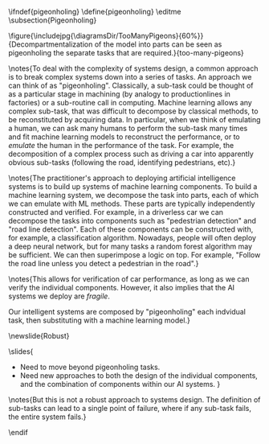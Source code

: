 \ifndef{pigeonholing}
\define{pigeonholing}
\editme
\subsection{Pigeonholing}

\figure{\includejpg{\diagramsDir/TooManyPigeons}{60%}}{Decompartmentalization of the model into parts can be seen as pigeonholing the separate tasks that are required.}{too-many-pigeons}

\notes{To deal with the complexity of systems design, a common approach is to break complex systems down into a series of tasks. An approach we can think of as "pigeonholing". Classically, a sub-task could be thought of as a particular stage in machining (by analogy to productionlines in factories) or a sub-routine call in computing. Machine learning allows any complex sub-task, that was difficult to decompose by classical methods, to be reconstituted by acquiring data. In particular, when we think of emulating a human, we can ask many humans to perform the sub-task many times and fit machine learning models to reconstruct the performance, or to *emulate* the human in the performance of the task. For example, the decomposition of a complex process such as driving a car into apparently obvious sub-tasks (following the road, identifying pedestrians, etc).}

\notes{The practitioner's approach to deploying artificial intelligence systems is to build up systems of machine learning components. To build a machine learning system, we decompose the task into parts, each of which we can emulate with ML methods. These parts are typically independently constructed and verified. For example, in a driverless car we can decompose the tasks into components such as "pedestrian detection" and "road line detection". Each of these components can be constructed with, for example, a classification algorithm. Nowadays, people will often deploy a deep neural network, but for many tasks a random forest algorithm may be sufficient. We can then superimpose a logic on top. For example, "Follow the road line unless you detect a pedestrian in the road".} 

\notes{This allows for verification of car performance, as long as we can verify the individual components. However, it also implies that the AI systems we deploy are *fragile*.

Our intelligent systems are composed by "pigeonholing" each indvidual task, then substituting with a machine learning model.}

\newslide{Robust}

\slides{
* Need to move beyond pigeonholing tasks.
* Need new approaches to both the design of the individual components, and the combination of components within our AI systems.
}

\notes{But this is not a robust approach to systems design. The definition of sub-tasks can lead to a single point of failure, where if any sub-task fails, the entire system fails.}

\endif
